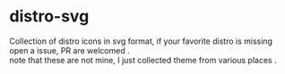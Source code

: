 # distro-svg

Collection of distro icons in svg format, if your favorite distro is missing open a issue, PR are welcomed . \
note that these are not mine, I just collected theme from various places .
